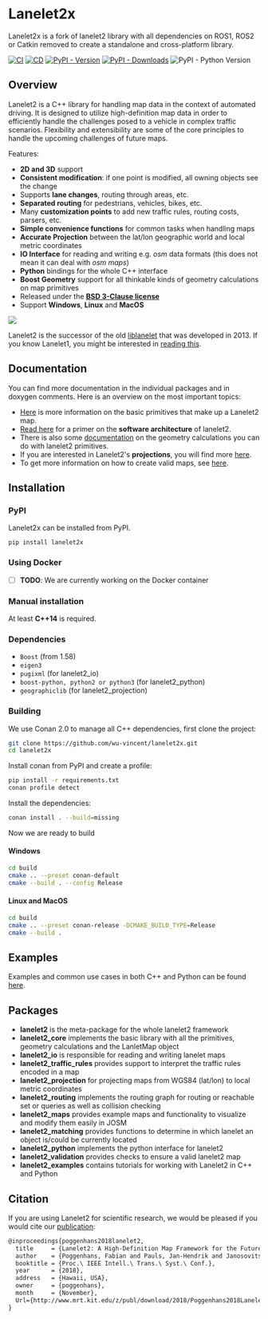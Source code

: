 # Lanelet2x

Lanelet2x is a fork of lanelet2 library with all dependencies on ROS1, ROS2 or Catkin removed to create a standalone and
cross-platform library.

[![CI](https://github.com/wu-vincent/lanelet2x/actions/workflows/ci.yaml/badge.svg)](
https://github.com/wu-vincent/lanelet2x/actions/workflows/ci.yaml)
[![CD](https://github.com/wu-vincent/lanelet2x/actions/workflows/cd.yaml/badge.svg)](
https://github.com/wu-vincent/lanelet2x/actions/workflows/cd.yaml)
[![PyPI - Version](https://img.shields.io/pypi/v/lanelet2x)](
https://pypi.org/project/lanelet2x)
[![PyPI - Downloads](https://img.shields.io/pypi/dm/lanelet2x)](
https://pypi.org/project/lanelet2x)
![PyPI - Python Version](
https://img.shields.io/pypi/pyversions/lanelet2x?logo=python&logoColor=white)

## Overview

Lanelet2 is a C++ library for handling map data in the context of automated driving. It is designed to utilize
high-definition map data in order to efficiently handle the challenges posed to a vehicle in complex traffic scenarios.
Flexibility and extensibility are some of the core principles to handle the upcoming challenges of future maps.

Features:

- **2D and 3D** support
- **Consistent modification**: if one point is modified, all owning objects see the change
- Supports **lane changes**, routing through areas, etc.
- **Separated routing** for pedestrians, vehicles, bikes, etc.
- Many **customization points** to add new traffic rules, routing costs, parsers, etc.
- **Simple convenience functions** for common tasks when handling maps
- **Accurate Projection** between the lat/lon geographic world and local metric coordinates
- **IO Interface** for reading and writing e.g. _osm_ data formats (this does not mean it can deal with _osm maps_)
- **Python** bindings for the whole C++ interface
- **Boost Geometry** support for all thinkable kinds of geometry calculations on map primitives
- Released under the [**BSD 3-Clause license**](LICENSE)
- Support **Windows**, **Linux** and **MacOS**

![](lanelet2_core/doc/images/lanelet2_example_image.png)

Lanelet2 is the successor of the old [liblanelet](https://github.com/phbender/liblanelet/tree/master/libLanelet) that
was developed in 2013. If you know Lanelet1, you might be interested
in [reading this](lanelet2_core/doc/Lanelet1Compability.md).

## Documentation

You can find more documentation in the individual packages and in doxygen comments. Here is an overview on the most
important topics:

- [Here](lanelet2_core/doc/LaneletPrimitives.md) is more information on the basic primitives that make up a Lanelet2
  map.
- [Read here](lanelet2_core/doc/Architecture.md) for a primer on the **software architecture** of lanelet2.
- There is also some [documentation](lanelet2_core/doc/GeometryPrimer.md) on the geometry calculations you can do with
  lanelet2 primitives.
- If you are interested in Lanelet2's **projections**, you will find
  more [here](lanelet2_projection/doc/Map_Projections_Coordinate_Systems.md).
- To get more information on how to create valid maps, see [here](lanelet2_maps/README.md).

## Installation

### PyPI

Lanelet2x can be installed from PyPI.

```
pip install lanelet2x
```

### Using Docker

- [ ] **TODO**: We are currently working on the Docker container

### Manual installation

At least **C++14** is required.

### Dependencies

* `Boost` (from 1.58)
* `eigen3`
* `pugixml` (for lanelet2_io)
* `boost-python, python2 or python3` (for lanelet2_python)
* `geographiclib` (for lanelet2_projection)

### Building

We use Conan 2.0 to manage all C++ dependencies, first clone the project:

```bash
git clone https://github.com/wu-vincent/lanelet2x.git
cd lanelet2x
```

Install conan from PyPI and create a profile:

```bash
pip install -r requirements.txt
conan profile detect
```

Install the dependencies:

```bash
conan install . --build=missing
```

Now we are ready to build

#### Windows
```bash
cd build
cmake .. --preset conan-default
cmake --build . --config Release
```

#### Linux and MacOS
```bash
cd build
cmake .. --preset conan-release -DCMAKE_BUILD_TYPE=Release
cmake --build .
```

## Examples

Examples and common use cases in both C++ and Python can be found [here](lanelet2_examples/README.md).

## Packages

* **lanelet2** is the meta-package for the whole lanelet2 framework
* **lanelet2_core** implements the basic library with all the primitives, geometry calculations and the LanletMap object
* **lanelet2_io** is responsible for reading and writing lanelet maps
* **lanelet2_traffic_rules** provides support to interpret the traffic rules encoded in a map
* **lanelet2_projection** for projecting maps from WGS84 (lat/lon) to local metric coordinates
* **lanelet2_routing** implements the routing graph for routing or reachable set or queries as well as collision
  checking
* **lanelet2_maps** provides example maps and functionality to visualize and modify them easily in JOSM
* **lanelet2_matching** provides functions to determine in which lanelet an object is/could be currently located
* **lanelet2_python** implements the python interface for lanelet2
* **lanelet2_validation** provides checks to ensure a valid lanelet2 map
* **lanelet2_examples** contains tutorials for working with Lanelet2 in C++ and Python

## Citation

If you are using Lanelet2 for scientific research, we would be pleased if you would cite
our [publication](http://www.mrt.kit.edu/z/publ/download/2018/Poggenhans2018Lanelet2.pdf):

```latex
@inproceedings{poggenhans2018lanelet2,
  title     = {Lanelet2: A High-Definition Map Framework for the Future of Automated Driving},
  author    = {Poggenhans, Fabian and Pauls, Jan-Hendrik and Janosovits, Johannes and Orf, Stefan and Naumann, Maximilian and Kuhnt, Florian and Mayr, Matthias},
  booktitle = {Proc.\ IEEE Intell.\ Trans.\ Syst.\ Conf.},
  year      = {2018},
  address   = {Hawaii, USA},
  owner     = {poggenhans},
  month     = {November},
  Url={http://www.mrt.kit.edu/z/publ/download/2018/Poggenhans2018Lanelet2.pdf}
}
```

